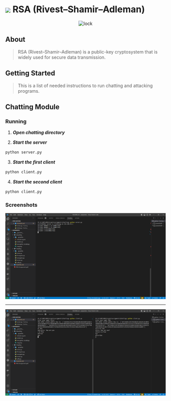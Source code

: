 <div align= >

# <img align=center width=75px  src="https://media.giphy.com/media/l0HlD85EypE2Fj3jy/giphy.gif"> RSA (Rivest–Shamir–Adleman)

<div align="center">
   <img src="https://media.giphy.com/media/077i6AULCXc0FKTj9s/giphy.gif" alt="lock">
   </div>

## About
> RSA (Rivest–Shamir–Adleman) is a public-key cryptosystem that is widely used for secure data
transmission.

## Getting Started
> This is a list of needed instructions to run chatting and attacking programs.

## Chatting Module
### Running
1. **_Open chatting directory_**

2. **_Start the server_**
```sh
python server.py
```

3. **_Start the first client_**
```sh
python client.py
```

4. **_Start the second client_**
```sh
python client.py
```

### Screenshots
![image](./Screenshots/server.png)

<hr />

![image](./Screenshots/clients.png)





